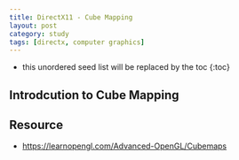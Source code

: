 ```yaml
---
title: DirectX11 - Cube Mapping
layout: post
category: study
tags: [directx, computer graphics]
---
```


* this unordered seed list will be replaced by the toc
{:toc}

## Introdcution to Cube Mapping

## Resource
* https://learnopengl.com/Advanced-OpenGL/Cubemaps